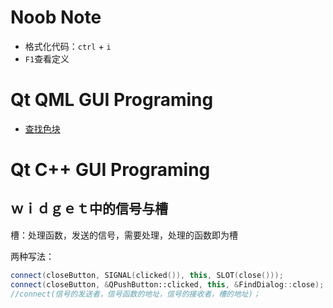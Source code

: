 # Noob Note

* 格式化代码：`ctrl` + `i`
* `F1`查看定义


# Qt QML GUI Programing



* [查找色块](https://www.w3.org/TR/css-color-3/#svg-color)




# Qt C++ GUI Programing

 ## ｗｉｄｇｅｔ中的信号与槽

槽：处理函数，发送的信号，需要处理，处理的函数即为槽



两种写法：

```c++
connect(closeButton, SIGNAL(clicked()), this, SLOT(close()));
connect(closeButton, &QPushButton::clicked, this, &FindDialog::close);
//connect(信号的发送者，信号函数的地址，信号的接收者，槽的地址)；
```